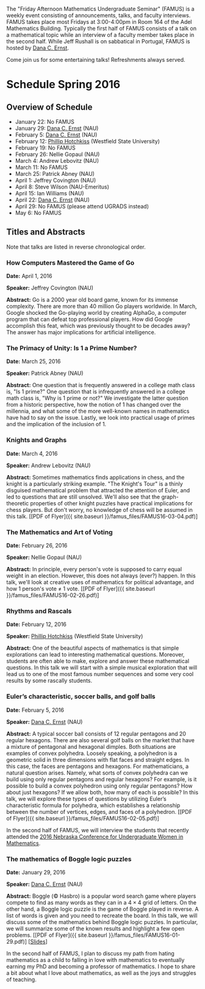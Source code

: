 The "Friday Afternoon Mathematics Undergraduate Seminar" (FAMUS) is a weekly event consisting of announcements, talks, and faculty interviews.  FAMUS takes place most Fridays at 3:00-4:00pm in Room 164 of the Adel Mathematics Building.  Typically the first half of FAMUS consists of a talk on a mathematical topic while an interview of a faculty member takes place in the second half. While Jeff Rushall is on sabbatical in Portugal, FAMUS is hosted by [Dana C. Ernst](http://dcernst.github.io).  

Come join us for some entertaining talks!  Refreshments always served.

# Schedule Spring 2016 #

## Overview of Schedule ##
  - January 22: No FAMUS
  - January 29: [Dana C. Ernst](http://dcernst.github.io) (NAU)
  - February 5: [Dana C. Ernst](http://dcernst.github.io) (NAU)
  - February 12: [Phillip Hotchkiss](http://www.westfield.ma.edu/math/faculty/hotchkiss/pkh.html) (Westfield State University)
  - February 19: No FAMUS
  - February 26: Nellie Gopaul (NAU)
  - March 4: Andrew Lebovitz (NAU)
  - March 11: No FAMUS
  - March 25: Patrick Abney (NAU)
  - April 1: Jeffrey Covington (NAU)
  - April 8: Steve Wilson (NAU-Emeritus)
  - April 15: Ian Williams (NAU)
  - April 22: [Dana C. Ernst](http://dcernst.github.io) (NAU)
  - April 29: No FAMUS (please attend UGRADS instead)
  - May 6: No FAMUS

## Titles and Abstracts ##

Note that talks are listed in reverse chronological order.

### How Computers Mastered the Game of Go ###

**Date:** April 1, 2016

**Speaker:** Jeffrey Covington (NAU)

**Abstract:** Go is a 2000 year old board game, known for its immense complexity. There are more than 40 million Go players worldwide. In March, Google shocked the Go-playing world by creating AlphaGo, a computer program that can defeat top professional players. How did Google accomplish this feat, which was previously thought to be decades away? The answer has major implications for artificial intelligence.

### The Primacy of Unity: Is 1 a Prime Number? ###

**Date:** March 25, 2016

**Speaker:** Patrick Abney (NAU)

**Abstract:** One question that is frequently answered in a college math class is, "Is 1 prime?"  One question that is infrequently answered in a college math class is, "Why is 1 prime or not?"  We investigate the latter question from a historic perspective, how the notion of 1 has changed over the millennia, and what some of the more well-known names in mathematics have had to say on the issue.  Lastly, we look into practical usage of primes and the implication of the inclusion of 1.

### Knights and Graphs ###

**Date:** March 4, 2016

**Speaker:** Andrew Lebovitz (NAU)

**Abstract:** Sometimes mathematics finds applications in chess, and the knight is a particularly striking example. "The Knight's Tour" is a thinly disguised mathematical problem that attracted the attention of Euler, and led to  questions that are still unsolved. We'll also see that the graph-theoretic properties of other knight puzzles have practical implications for chess players. But don't worry, no knowledge of chess will be assumed in this talk. [[PDF of Flyer]({{ site.baseurl }}/famus_files/FAMUS16-03-04.pdf)]

### The Mathematics and Art of Voting ###

**Date:** February 26, 2016

**Speaker:** Nellie Gopaul (NAU)

**Abstract:** In principle, every person's vote is supposed to carry equal weight in an election.  However, this does not always (ever?) happen.  In this talk, we'll look at creative uses of mathematics for political advantage, and how 1 person's vote $\neq$ 1 vote. [[PDF of Flyer]({{ site.baseurl }}/famus_files/FAMUS16-02-26.pdf)]

### Rhythms and Rascals ###

**Date:** February 12, 2016

**Speaker:** [Phillip Hotchkiss](http://www.westfield.ma.edu/math/faculty/hotchkiss/pkh.html) (Westfield State University)

**Abstract:** One of the beautiful aspects of mathematics is that simple explorations can lead to interesting mathematical questions. Moreover, students are often able to make, explore and answer these mathematical questions. In this talk we will start with a simple musical exploration that will lead us to one of the most famous number sequences and some very cool results by some rascally students.

### Euler’s characteristic, soccer balls, and golf balls ###

**Date:** February 5, 2016

**Speaker:** [Dana C. Ernst](http://dcernst.github.io) (NAU)

**Abstract:** A typical soccer ball consists of 12 regular pentagons and 20 regular hexagons. There are also several golf balls on the market that have a mixture of pentagonal and hexagonal dimples. Both situations are examples of convex polyhedra. Loosely speaking, a polyhedron is a geometric solid in three dimensions with flat faces and straight edges. In this case, the faces are pentagons and hexagons. For mathematicians, a natural question arises. Namely, what sorts of convex polyhedra can we build using only regular pentagons and regular hexagons? For example, is it possible to build a convex polyhedron using only regular pentagons? How about just hexagons? If we allow both, how many of each is possible? In this talk, we will explore these types of questions by utilizing Euler’s characteristic formula for polyhedra, which establishes a relationship between the number of vertices, edges, and faces of a polyhedron. [[PDF of Flyer]({{ site.baseurl }}/famus_files/FAMUS16-02-05.pdf)]

In the second half of FAMUS, we will interview the students that recently attended the [2016 Nebraska Conference for Undergraduate Women in Mathematics](http://www.math.unl.edu/~ncuwm/18thAnnual/index.php).

### The mathematics of Boggle logic puzzles ###

**Date:** January 29, 2016

**Speaker:** [Dana C. Ernst](http://dcernst.github.io) (NAU)

**Abstract:** Boggle (© Hasbro) is a popular word search game where players compete to find as many words as they can in a $4 \times 4$ grid of letters. On the other hand, a Boggle logic puzzle is the game of Boggle played in reverse. A list of words is given and you need to recreate the board. In this talk, we will discuss some of the mathematics behind Boggle logic puzzles. In particular, we will summarize some of the known results and highlight a few open problems. [[PDF of Flyer]({{ site.baseurl }}/famus_files/FAMUS16-01-29.pdf)] [[Slides](https://speakerdeck.com/dcernst/the-mathematics-of-boggle-logic-puzzles)]

In the second half of FAMUS, I plan to discuss my path from hating mathematics as a child to falling in love with mathematics to eventually earning my PhD and becoming a professor of mathematics.  I hope to share a bit about what I love about mathematics, as well as the joys and struggles of teaching.
